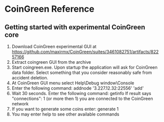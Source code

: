 # CoinGreen Reference

## Getting started with experimental CoinGreen core

1. Download CoinGreen experimental GUI at https://github.com/maxirmx/CoinGreen/suites/3461082751/artifacts/82257166
2. Extract coingreen GUI from the archive
3. Start coingreen.exe.  Upon startup the application will ask for CoinGreen data folder.  Select something that you consider reasonably safe from accident deletion.
4. At CoinGreen GUI menu select Help\Debug window\Console
5. Enter the following command:  addnode '3.227.12.32:22556' 'add'
6. Wait 30 seconds.  Enter the following command:  getinfo      If result says "connections": 1   (or more then 1)   you are connected to the CoinGreen network
7. If you want to generate some coins enter:   generate 1
8. You may enter help to see other available commands 

